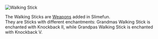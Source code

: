 ![Walking Stick](https://raw.githubusercontent.com/TheBusyBiscuit/Slimefun4-Wiki/master/images/item-walking-stick.gif)

The Walking Sticks are [Weapons](https://github.com/TheBusyBiscuit/Slimefun4/wiki/Weapons) added in Slimefun.<br>
They are Sticks with different enchantments: Grandmas Walking Stick is enchanted with Knockback II, while Grandpas Walking Stick is enchanted with Knockback V.
